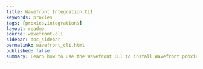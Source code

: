 ```yaml
---
title: Wavefront Integration CLI
keywords: proxies
tags: [proxies,integrations]
layout: readme
source: wavefront-cli
sidebar: doc_sidebar
permalink: wavefront_cli.html
published: false
summary: Learn how to use the Wavefront CLI to install Wavefront proxies and collector agents and configure integrations.
---
```

